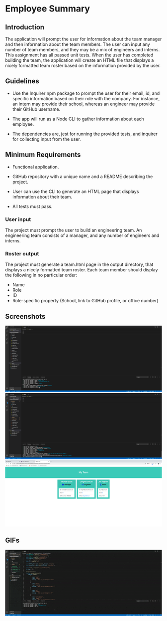 # Employee Summary

## Introduction
 The application will prompt the user for information about the team manager and then information about the team members. The user can input any number of team members, and they may be a mix of engineers and interns. This assignment has all passed unit tests. When the user has completed building the team, the application will create an HTML file that displays a nicely formatted team roster based on the information provided by the user. 

 ## Guidelines

 * Use the Inquirer npm package to prompt the user for their email, id, and specific information based on their role with the company. For instance, an intern may provide their school, whereas an engineer may provide their GitHub username.

 
* The app will run as a Node CLI to gather information about each employee.
* The dependencies are, jest for running the provided tests, and inquirer for collecting input from the user.

## Minimum Requirements

* Functional application.

* GitHub repository with a unique name and a README describing the project.

* User can use the CLI to generate an HTML page that displays information about their team.

* All tests must pass.

### User input
The project must prompt the user to build an engineering team. An engineering team consists of a manager, and any number of engineers and interns.

### Roster output
The project must generate a team.html page in the output directory, that displays a nicely formatted team roster. Each team member should display the following in no particular order:

* Name
* Role
* ID
* Role-specific property (School, link to GitHub profile, or office number)

## Screenshots
![Screenshot](https://github.com/sabahsyed/EmployeeSummary/blob/master/Develop/screenshots/Screen%20Shot%202020-05-08%20at%2011.25.51%20PM.png)
![Screenshot](https://github.com/sabahsyed/EmployeeSummary/blob/master/Develop/screenshots/Screen%20Shot%202020-05-08%20at%2011.26.47%20PM.png)
![Screenshot](https://github.com/sabahsyed/EmployeeSummary/blob/master/Develop/screenshots/Screen%20Shot%202020-05-08%20at%2011.27.15%20PM.png)
## GIFs

![EmployeeSummary](https://github.com/sabahsyed/EmployeeSummary/blob/master/Develop/screenshots/ezgif.com-optimize.gif)